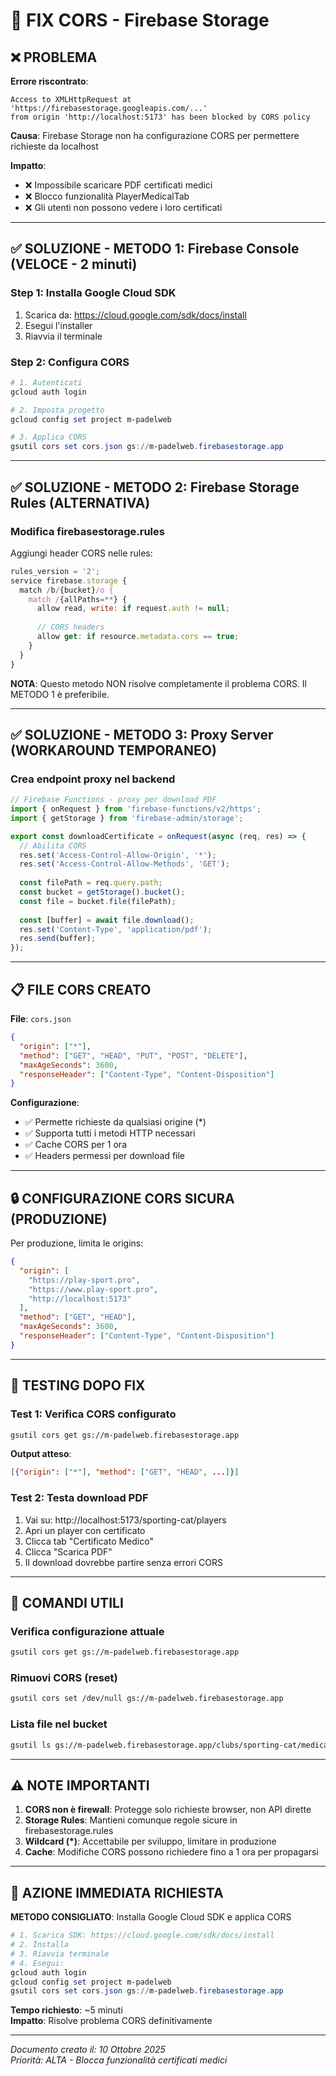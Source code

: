 # 🔧 FIX CORS - Firebase Storage

## ❌ PROBLEMA

**Errore riscontrato**:
```
Access to XMLHttpRequest at 'https://firebasestorage.googleapis.com/...' 
from origin 'http://localhost:5173' has been blocked by CORS policy
```

**Causa**: Firebase Storage non ha configurazione CORS per permettere richieste da localhost

**Impatto**: 
- ❌ Impossibile scaricare PDF certificati medici
- ❌ Blocco funzionalità PlayerMedicalTab
- ❌ Gli utenti non possono vedere i loro certificati

---

## ✅ SOLUZIONE - METODO 1: Firebase Console (VELOCE - 2 minuti)

### Step 1: Installa Google Cloud SDK

1. Scarica da: https://cloud.google.com/sdk/docs/install
2. Esegui l'installer
3. Riavvia il terminale

### Step 2: Configura CORS

```powershell
# 1. Autenticati
gcloud auth login

# 2. Imposta progetto
gcloud config set project m-padelweb

# 3. Applica CORS
gsutil cors set cors.json gs://m-padelweb.firebasestorage.app
```

---

## ✅ SOLUZIONE - METODO 2: Firebase Storage Rules (ALTERNATIVA)

### Modifica firebasestorage.rules

Aggiungi header CORS nelle rules:

```javascript
rules_version = '2';
service firebase.storage {
  match /b/{bucket}/o {
    match /{allPaths=**} {
      allow read, write: if request.auth != null;
      
      // CORS headers
      allow get: if resource.metadata.cors == true;
    }
  }
}
```

**NOTA**: Questo metodo NON risolve completamente il problema CORS. 
Il METODO 1 è preferibile.

---

## ✅ SOLUZIONE - METODO 3: Proxy Server (WORKAROUND TEMPORANEO)

### Crea endpoint proxy nel backend

```javascript
// Firebase Functions - proxy per download PDF
import { onRequest } from 'firebase-functions/v2/https';
import { getStorage } from 'firebase-admin/storage';

export const downloadCertificate = onRequest(async (req, res) => {
  // Abilita CORS
  res.set('Access-Control-Allow-Origin', '*');
  res.set('Access-Control-Allow-Methods', 'GET');
  
  const filePath = req.query.path;
  const bucket = getStorage().bucket();
  const file = bucket.file(filePath);
  
  const [buffer] = await file.download();
  res.set('Content-Type', 'application/pdf');
  res.send(buffer);
});
```

---

## 📋 FILE CORS CREATO

**File**: `cors.json`

```json
{
  "origin": ["*"],
  "method": ["GET", "HEAD", "PUT", "POST", "DELETE"],
  "maxAgeSeconds": 3600,
  "responseHeader": ["Content-Type", "Content-Disposition"]
}
```

**Configurazione**:
- ✅ Permette richieste da qualsiasi origine (*)
- ✅ Supporta tutti i metodi HTTP necessari
- ✅ Cache CORS per 1 ora
- ✅ Headers permessi per download file

---

## 🔒 CONFIGURAZIONE CORS SICURA (PRODUZIONE)

Per produzione, limita le origins:

```json
{
  "origin": [
    "https://play-sport.pro",
    "https://www.play-sport.pro",
    "http://localhost:5173"
  ],
  "method": ["GET", "HEAD"],
  "maxAgeSeconds": 3600,
  "responseHeader": ["Content-Type", "Content-Disposition"]
}
```

---

## 🧪 TESTING DOPO FIX

### Test 1: Verifica CORS configurato

```bash
gsutil cors get gs://m-padelweb.firebasestorage.app
```

**Output atteso**:
```json
[{"origin": ["*"], "method": ["GET", "HEAD", ...]}]
```

### Test 2: Testa download PDF

1. Vai su: http://localhost:5173/sporting-cat/players
2. Apri un player con certificato
3. Clicca tab "Certificato Medico"
4. Clicca "Scarica PDF"
5. Il download dovrebbe partire senza errori CORS

---

## 📝 COMANDI UTILI

### Verifica configurazione attuale
```bash
gsutil cors get gs://m-padelweb.firebasestorage.app
```

### Rimuovi CORS (reset)
```bash
gsutil cors set /dev/null gs://m-padelweb.firebasestorage.app
```

### Lista file nel bucket
```bash
gsutil ls gs://m-padelweb.firebasestorage.app/clubs/sporting-cat/medical-certificates/
```

---

## ⚠️ NOTE IMPORTANTI

1. **CORS non è firewall**: Protegge solo richieste browser, non API dirette
2. **Storage Rules**: Mantieni comunque regole sicure in firebasestorage.rules
3. **Wildcard (*)**: Accettabile per sviluppo, limitare in produzione
4. **Cache**: Modifiche CORS possono richiedere fino a 1 ora per propagarsi

---

## 🚀 AZIONE IMMEDIATA RICHIESTA

**METODO CONSIGLIATO**: Installa Google Cloud SDK e applica CORS

```powershell
# 1. Scarica SDK: https://cloud.google.com/sdk/docs/install
# 2. Installa
# 3. Riavvia terminale
# 4. Esegui:
gcloud auth login
gcloud config set project m-padelweb
gsutil cors set cors.json gs://m-padelweb.firebasestorage.app
```

**Tempo richiesto**: ~5 minuti  
**Impatto**: Risolve problema CORS definitivamente

---

*Documento creato il: 10 Ottobre 2025*  
*Priorità: ALTA - Blocca funzionalità certificati medici*
